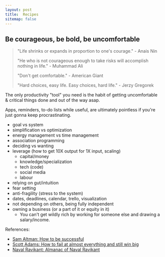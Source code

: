 ```yaml
---
layout: post
title:  Recipes
sitemap: false
---
```


## Be courageous, be bold, be uncomfortable

>
> "Life shrinks or expands in proportion to one's courage." - Anais Nin
>
> "He who is not courageous enough to take risks will accomplish nothing in life." - Muhammad Ali
>
> "Don't get comfortable." - American Giant
>
> "Hard choices, easy life. Easy choices, hard life." - Jerzy Gregorek
>
>

The only productivity "tool" you need is the habit of getting uncomfortable & critical things done and out of the way asap.

Apps, reminders, to-do lists while useful, are ultimately pointless if you're just gonna keep procrastinating.

* goal vs system
* simplification vs optimization
* energy management vs time management
* association programming
* deciding vs wanting
* leverage (how to get 10X output for 1X input, scaling)
  * capital/money
  * knowledge/specialization
  * tech (code)
  * social media
  * labour
* relying on gut/intuition
* fear setting
* anti-fragility (stress to the system)
* dates, deadlines, calendar, trello, visualization
* not depending on others, being fully independent
* owning a business (or a part of it or equity in it)
  * You can't get wildly rich by working for someone else and drawing a salary/income.

References:

* [Sam Altman: How to be successful](https://blog.samaltman.com/how-to-be-successful)
* [Scott Adams: How to fail at almost everything and still win big](https://www.amazon.in/How-Fail-Almost-Everything-Still/dp/0241003709)
* [Naval Ravikant: Almanac of Naval Ravikant](https://www.navalmanack.com/)
